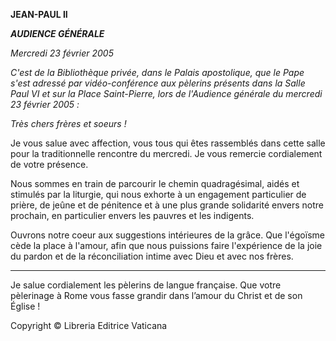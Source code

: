 **JEAN-PAUL II**

***AUDIENCE GÉNÉRALE***

*Mercredi 23 février 2005*

*C'est de la Bibliothèque privée, dans le Palais apostolique, que le Pape s'est adressé par vidéo-conférence aux pèlerins présents dans la Salle Paul VI et sur la Place Saint-Pierre, lors de l'Audience générale du mercredi 23 février 2005 :*

*Très chers frères et soeurs !*

Je vous salue avec affection, vous tous qui êtes rassemblés dans cette salle pour la traditionnelle rencontre du mercredi. Je vous remercie cordialement de votre présence.

Nous sommes en train de parcourir le chemin quadragésimal, aidés et stimulés par la liturgie, qui nous exhorte à un engagement particulier de prière, de jeûne et de pénitence et à une plus grande solidarité envers notre prochain, en particulier envers les pauvres et les indigents.

Ouvrons notre coeur aux suggestions intérieures de la grâce. Que l'égoïsme cède la place à l'amour, afin que nous puissions faire l'expérience de la joie du pardon et de la réconciliation intime avec Dieu et avec nos frères.

***

Je salue cordialement les pèlerins de langue française. Que votre pèlerinage à Rome vous fasse grandir dans l’amour du Christ et de son Église !

Copyright © Libreria Editrice Vaticana